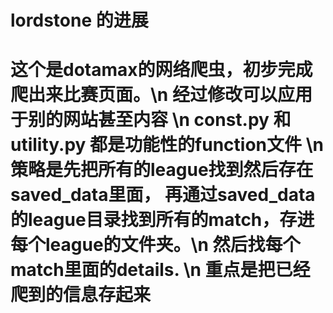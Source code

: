 # lordstone 的进展 #
这个是dotamax的网络爬虫，初步完成爬出来比赛页面。\n
经过修改可以应用于别的网站甚至内容 \n
const.py 和 utility.py 都是功能性的function文件 \n
策略是先把所有的league找到然后存在saved_data里面，
再通过saved_data的league目录找到所有的match，存进每个league的文件夹。\n
然后找每个match里面的details. \n
重点是把已经爬到的信息存起来 
==============


